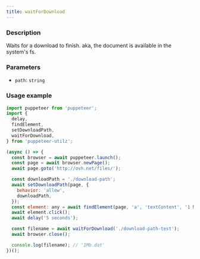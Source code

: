 ```yaml
---
title: waitForDownload
---
```


### Description

Waits for a download to finish. aka, the document is available in the system's fs.


### Parameters

- `path`: `string`

### Usage example

```js
import puppeteer from 'puppeteer';
import {
  delay,
  findElement,
  setDownloadPath,
  waitForDownload,
} from 'puppeteer-utilz';

(async () => {
  const browser = await puppeteer.launch();
  const page = await browser.newPage();
  await page.goto('http://ovh.net/files/');

  const downloadPath = './download-path';
  await setDownloadPath(page, {
    behavior: 'allow',
    downloadPath,
  });
  const element: any = await findElement(page, 'a', 'textContent', '1 Mbit file');
  await element.click();
  await delay('5 seconds');

  const filename = await waitForDownload('./download-path-test');
  await browser.close();

  console.log(filename); // '1Mb.dat'
})();
```
